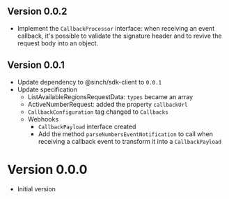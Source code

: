 ## Version 0.0.2

 - Implement the `CallbackProcessor` interface: when receiving an event callback, it's possible to validate the signature header and to revive the request body into an object.

## Version 0.0.1

 - Update dependency to @sinch/sdk-client to `0.0.1`
 - Update specification
   - ListAvailableRegionsRequestData: `types` became an array
   - ActiveNumberRequest: added the property `callbackUrl`
   - `CallbackConfiguration` tag changed to `Callbacks`
   - Webhooks
     - `CallbackPayload` interface created
     - Add the method `parseNumbersEventNotification` to call when receiving a callback event to transform it into a `CallbackPayload`

# Version 0.0.0

- Initial version
